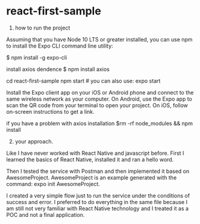 # react-first-sample

1) how to run the project

Assuming that you have Node 10 LTS or greater installed, you can use npm to install the Expo CLI command line utility:

$ npm install -g expo-cli

install axios dendence
$ npm install axios

cd react-first-sample
npm start # you can also use: expo start

Install the Expo client app on your iOS or Android phone and connect to the same wireless network as your computer. On Android, use the Expo app to scan the QR code from your terminal to open your project. On iOS, follow on-screen instructions to get a link.

if you have a problem with axios installation
$rm -rf node_modules && npm install


2) your approach.

Like I have never worked with React Native and javascript before. First I learned the basics of React Native, installed it and ran a hello word.

Then I tested the service with Postman and then implemented it based on AwesomeProject. AwesomeProject is an example generated with the command: expo init AwesomeProject.

I created a very simple flow just to run the service under the conditions of success and error. I preferred to do everything in the same file because I am still not very familiar with React Native technology and I treated it as a POC and not a final application.
